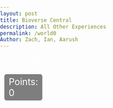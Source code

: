 ```yaml
---
layout: post
title: Bioverse Central
description: All Other Experiences 
permalink: /world0
Author: Zach, Ian, Aarush
---
```


<style>
  body {
    background-image: url('{{site.baseurl}}/images/homebackground.jpg');
    background-size: cover;
    background-repeat: no-repeat;
    background-position: center;
    color: #ffffff;
    font-family: 'Inter', sans-serif;
    margin: 0;
    padding: 0;
  }
  h1 {
    margin-top: 20px;
    font-family: 'Open Sans', sans-serif;
  }
  #loading {
    font-size: 1.2em;
  }
  canvas {
    display: block;
    margin: 20px auto;
    border: 2px solid white;
    background: #444; 
    position: relative;
  }
  #points-display {
    position: absolute;
    top: 22px; 
    left: 10px;
    font-size: 1.5em;
    color: #fff;
    background: rgba(0, 0, 0, 0.5);
    padding: 5px 10px;
    border-radius: 5px;
    z-index: 1;
  }
  #canvas-container {
    position: relative;
    display: inline-block;
  }

  #skin-modal {
    display: none;
    position: fixed;
    top: 23%; 
    left: 23%; 
    width: 55%;
    height: 65%; 
    background: #001f3f; 
    color: white;
    z-index: 1000;
    text-align: center;
    border-radius: 10px;
  }
  #skin-modal-content {
    position: relative;
    padding: 40px 20px; 
    background: #001f3f; 
    border-radius: 10px;
  }
  #skin-modal-content p {
    font-size: 2em; 
    margin-bottom: 20px;
  }
  #close-modal {
    position: absolute;
    top: 10px; 
    right: 10px; 
    background: black; 
    color: white;
    border: none;
    padding: 15px 22.5px; 
    cursor: pointer;
    border-radius: 5px; 
    font-size: 1.5em; 
  }
  #confirm-button {
  background: #d4af37;
  color: white;
  border: none;
  padding: 15px 30px; 
  cursor: pointer;
  font-size: 1.2em; 
  border-radius: 10px;
  position: relative; 
  margin: 20px auto 0; 
  display: block; 
  text-transform: uppercase; 
}
  #skin-options {
    position: relative;
    width: 70%; 
    height: 70%; 
    margin: 0 auto; 
    margin-top: 20px; 
    display: grid; 
    grid-template-columns: repeat(3, 1fr); 
    grid-template-rows: repeat(2, 1fr); 
    gap: 40px; 
    justify-content: center;
    align-items: center.
  }
  .skin-option {
    position: relative; 
    width: 180px; 
    height: 180px; 
    background: white;
    border-radius: 15px; 
    cursor: pointer;
    background-size: cover;
    background-position: center;
  }
  .skin-option .points {
    position: absolute;
    top: 5px;
    left: 5px; 
    font-size: 1.2em;
    font-weight: bold;
    color: black;
    background: rgba(255, 255, 255, 0.8);
    padding: 2px 5px;
    border-radius: 5px;
  }
  .skin-option:nth-child(1) {
    background-image: url('https://i.postimg.cc/PxDYNLjG/Default.png'); 
  }
  .skin-option:nth-child(2) {
    background-image: url('https://i.postimg.cc/C5gp0YzS/True-Gold-Melodie.png'); 
  }
  .skin-option:nth-child(3) {
    background-image: url('https://i.postimg.cc/K8wLmvh6/Dialga.png'); 
  }
  .skin-option:nth-child(4) {
    background-image: url('https://i.postimg.cc/VsKW3w58/Jett.png'); 
  }
  .skin-option:nth-child(5) {
    background-image: url('https://i.postimg.cc/VsF0hWG0/Goku.png'); 
  }
  .skin-option:nth-child(6) {
    background-image: url('https://i.postimg.cc/rygC4TLH/Boss-Bandit.png'); 
  }
  .skin-option .checkmark {
    display: none; 
    position: absolute;
    top: -20px; 
    left: -18px; 
    width: 50px;
    height: 50px;
    background: url('https://i.postimg.cc/WDxvjnPY/checkmark.png') no-repeat center center; 
    background-size: contain;
    z-index: 10;
  }
  .skin-option.selected .checkmark {
    display: block; 
  }
</style>

<div id="loading">Loading game assets...</div>
<div id="canvas-container">
<div id="points-display">Points: 0</div>
<canvas id="gameCanvas" width="960" height="720"></canvas>
</div>

<div id="skin-modal">
  <div id="skin-modal-content">
    <button id="close-modal">X</button>
    <p>Customize your outfit here!</p>
    <div id="skin-options">
      <div class="skin-option selected">
        <div class="points">Free</div>
        <div class="checkmark"></div>
      </div>
      <div class="skin-option">
        <div class="points">200</div>
        <div class="checkmark"></div>
      </div>
      <div class="skin-option">
        <div class="points">500</div>
        <div class="checkmark"></div>
      </div>
      <div class="skin-option">
        <div class="points">1000</div>
        <div class="checkmark"></div>
      </div>
      <div class="skin-option">
        <div class="points">1500</div>
        <div class="checkmark"></div>
      </div>
      <div class="skin-option">
        <div class="points">2000</div>
        <div class="checkmark"></div>
      </div>
    </div>
    <button id="confirm-button">Confirm</button>
  </div>
</div>

<script>
const canvas = document.getElementById('gameCanvas');
const ctx = canvas.getContext('2d');

const roomImage = new Image();
roomImage.src = '{{site.baseurl}}/images/worldbackground0.png';

const spriteImages = [
  'https://i.postimg.cc/PxDYNLjG/Default.png', // Default Character
  'https://i.postimg.cc/C5gp0YzS/True-Gold-Melodie.png', // Melodie
  'https://i.postimg.cc/K8wLmvh6/Dialga.png', // Dialga
  'https://i.postimg.cc/VsKW3w58/Jett.png', // Jett
  'https://i.postimg.cc/VsF0hWG0/Goku.png', // Goku
  'https://i.postimg.cc/rygC4TLH/Boss-Bandit.png'  // Boss Bandit
];

let currentSpriteIndex = 0;
const spriteImage = new Image();
spriteImage.src = spriteImages[currentSpriteIndex];

const objectImages = {
   outbreak: '{{site.baseurl}}/images/icon1.png', // left 1
   building: '{{site.baseurl}}/images/icon2.png', // left 2
   editing: '{{site.baseurl}}/images/icon3.png', // left 3
   blackjack: '{{site.baseurl}}/images/icon4.png', // left 4
   exploration: '{{site.baseurl}}/images/icon5.png', // left 5
   adventure: '{{site.baseurl}}/images/icon6.png', // left 6
   racing: '{{site.baseurl}}/images/icon7.png', // top 1
   party: '{{site.baseurl}}/images/icon8.png', // top 2
   flappy: '{{site.baseurl}}/images/icon9.png', // top 3
   pacman: '{{site.baseurl}}/images/icon10.png', // top 4
   slot: '{{site.baseurl}}/images/icon11.png', // top 5
   farming: '{{site.baseurl}}/images/icon12.png', // top 6
   battle: '{{site.baseurl}}/images/icon13.png', // top 7
   tests: '{{site.baseurl}}/images/icon14.png', // top 8
   stealth: '{{site.baseurl}}/images/icon15.png', // top 9
   strategy: '{{site.baseurl}}/images/icon16.png', // bottom 1
   survive: '{{site.baseurl}}/images/icon17.png', // bottom 2
   simulation: '{{site.baseurl}}/images/icon18.png', // bottom 3
   tennis: '{{site.baseurl}}/images/icon19.png', // bottom 4
   tower: '{{site.baseurl}}/images/icon20.png', // bottom 5
   clicker: '{{site.baseurl}}/images/icon21.png', // bottom 6
   skin: '{{site.baseurl}}/images/icon22.png', // right 1
   aboutus: '{{site.baseurl}}/images/icon23.png', // right 2
   outline: '{{site.baseurl}}/images/icon24.png', // right 3
   format: '{{site.baseurl}}/images/icon25.png', // right 4
   jump: '{{site.baseurl}}/images/icon26.png', // middle 1
   pack: '{{site.baseurl}}/images/icon27.png', // middle 2
   skirmish: '{{site.baseurl}}/images/icon28.png' // middle 3
};


const loadedObjectImages = {};
for (const game in objectImages) {
  const img = new Image();
  img.src = objectImages[game];
  loadedObjectImages[game] = img;
}

const player = {
  x: 400,
  y: 325,
  width: 75,
  height: 75,
  speed: 4
};

const keys = {};

const objects = [
  { x: 675, y: 500, width: 40, height: 40, game: 'skin' }, // right 1
  { x: 810, y: 495, width: 40, height: 40, game: 'aboutus' }, // right 2
  { x: 665, y: 670, width: 40, height: 40, game: 'outline' }, // right 3
  { x: 820, y: 660, width: 40, height: 40, game: 'format' } // right 4
  ];

const walls = [
  { x: 0, y: 0, width: 25, height: 720 }, 
  { x: 0, y: 0, width: 960, height: 25 }, 
  { x: 935, y: 0, width: 25, height: 720 }, 
  { x: 0, y: 695, width: 960, height: 25 },
];

const borderThickness = 10;
walls.push(
{ x: 0, y: 0, width: canvas.width, height: borderThickness }, // top
{ x: 0, y: canvas.height - borderThickness, width: canvas.width, height: borderThickness }, // bottom
{ x: 0, y: 0, width: borderThickness, height: canvas.height }, // left
{ x: canvas.width - borderThickness, y: 0, width: borderThickness, height: canvas.height } // right
);

const topRightBox = { x: 675, y: 500, width: 40, height: 40 }; 
const skinModal = document.getElementById('skin-modal');
const closeModal = document.getElementById('close-modal');
const confirmButton = document.getElementById('confirm-button');
let isModalOpen = false; 
let hasLeftBox = true; 

function update() {
  let nextX = player.x;
  let nextY = player.y;

  if (!isModalOpen) { 
    if (keys['w']) nextY -= player.speed;
    if (keys['s']) nextY += player.speed;
    if (keys['a']) nextX -= player.speed;
    if (keys['d']) nextX += player.speed;
  }

  const futureBox = {
    x: nextX,
    y: nextY,
    width: player.width,
    height: player.height
  };

  const hittingWall = walls.some(wall => isColliding(futureBox, wall));

  if (!hittingWall) {
    player.x = nextX;
    player.y = nextY;
  }

  
  if (isColliding(player, topRightBox)) {
    if (hasLeftBox) { 
      skinModal.style.display = 'block';
      isModalOpen = true;
      hasLeftBox = false; 
    }
  } else {
    hasLeftBox = true; 
  }

  objects.forEach(obj => {
    if (isColliding(player, obj)) {
      switch (obj.game) {
        case 'blackjack':
          window.location.href = '{{site.baseurl}}/blackjack';
          break;
        case 'building':
          window.location.href = '{{site.baseurl}}/building';
          break;
        case 'editing':
          window.location.href = '{{site.baseurl}}/editing';
          break;
        case 'exploration':
          window.location.href = '{{site.baseurl}}/exploration';
          break;
        case 'outbreak':
          window.location.href = '{{site.baseurl}}/outbreak';
          break;
        case 'aboutus':
          window.location.href = '{{site.baseurl}}/aboutus';
          break;
        case 'outline':
          window.location.href = '{{site.baseurl}}/outline';
          break;
        case 'adventure':
          window.location.href = '{{site.baseurl}}/adventure';
          break; 
        case 'pacman':
          window.location.href = '{{site.baseurl}}/pacman';
          break;
        case 'slot':
          window.location.href = '{{site.baseurl}}/slot';
          break;
        case 'farming':
          window.location.href = '{{site.baseurl}}/farming';
          break;
        case 'tennis':
          window.location.href = '{{site.baseurl}}/tennis';
          break;
        case 'tower':
          window.location.href = '{{site.baseurl}}/tower';
          break;
        case 'format':
          window.location.href = '{{site.baseurl}}/format';
          break;  
        case 'racing':
          window.location.href = '{{site.baseurl}}/racing';
          break;
        case 'party':
          window.location.href = '{{site.baseurl}}/party';
          break; 
        case 'flappy':
          window.location.href = '{{site.baseurl}}/flappy';
          break;
        case 'battle':
          window.location.href = '{{site.baseurl}}/battle';
          break;
        case 'tests':
          window.location.href = '{{site.baseurl}}/tests';
          break;
        case 'stealth':
          window.location.href = '{{site.baseurl}}/stealth';
          break;  
        case 'strategy':
          window.location.href = '{{site.baseurl}}/strategy';
          break;
        case 'survive':
          window.location.href = '{{site.baseurl}}/survive';
          break;
        case 'jump':
          window.location.href = '{{site.baseurl}}/jump';
          break;
        case 'pack':
          window.location.href = '{{site.baseurl}}/pack';
          break;
        case 'skirmish':
          window.location.href = '{{site.baseurl}}/skirmish';
          break;      
        case 'simulation':
          window.location.href = '{{site.baseurl}}/simulation';
          break;                       
        case 'clicker':
          window.location.href = '{{site.baseurl}}/clicker';
          break;
      }
    }
  });

}



function draw() {

  ctx.clearRect(0, 0, canvas.width, canvas.height);

  
  if (roomImage.complete && roomImage.naturalWidth !== 0) {
    ctx.drawImage(roomImage, 0, 0, canvas.width, canvas.height);
  } else {
    ctx.fillStyle = '#222';
    ctx.fillRect(0, 0, canvas.width, canvas.height);
  }


  ctx.drawImage(spriteImage, player.x, player.y, player.width, player.height);

  const baseWidth = 40 * 0.9; 
  const baseHeight = 40 * 0.9; 
  const scaledWidth = baseWidth * 3; 
  const scaledHeight = baseHeight * 3; 

  objects.forEach(obj => {
    let img = loadedObjectImages[obj.game];
    if (img && img.complete && img.naturalWidth !== 0) {
      let scaledWidth = 40 * 0.9 * 3; 
      let scaledHeight = 40 * 0.9 * 3;

      if (obj.game === 'blackjack') { 
        scaledWidth *= 1.3;
        scaledHeight *= 1.3;
      } else if (obj.game === 'editing') { 
        scaledWidth *= 1.1;
        scaledHeight *= 1.1;
      } else if (obj.game === 'adventure') { 
        scaledWidth *= 0.9;
        scaledHeight *= 0.9;
      } else if (obj.game === 'outline') { 
        scaledWidth *= 1.8;
        scaledHeight *= 1.8;
      } else if (obj.game === 'building') { 
        scaledWidth *= 0.7;
        scaledHeight *= 0.7;
      } else if (obj.game === 'pacman') { 
        scaledWidth *= 0.7;
        scaledHeight *= 0.7;
      } else if (obj.game === 'slot') { 
        scaledWidth *= 0.7;
        scaledHeight *= 0.7;
      } else if (obj.game === 'farming') { 
        scaledWidth *= 0.8;
        scaledHeight *= 0.8;
      } else if (obj.game === 'tennis') { 
        scaledWidth *= 0.7;
        scaledHeight *= 0.7;
      } else if (obj.game === 'format') { 
        scaledWidth *= 0.6;
        scaledHeight *= 0.6;  
      } else if (obj.game === 'racing') { 
        scaledWidth *= 0.8;
        scaledHeight *= 0.8; 
      } else if (obj.game === 'party') { 
        scaledWidth *= 0.7;
        scaledHeight *= 0.7; 
      } else if (obj.game === 'flappy') { 
        scaledWidth *= 1.2;
        scaledHeight *= 1.2;
      } else if (obj.game === 'stealth') { 
        scaledWidth *= 0.6;
        scaledHeight *= 0.6;  
      } else if (obj.game === 'battle') { 
        scaledWidth *= 0.5;
        scaledHeight *= 0.5;
      } else if (obj.game === 'strategy') { 
        scaledWidth *= 0.7;
        scaledHeight *= 0.7;    
      } else if (obj.game === 'survive') { 
        scaledWidth *= 0.7;
        scaledHeight *= 0.7;  
      } else if (obj.game === 'tests') { 
        scaledWidth *= 0.8;
        scaledHeight *= 0.8; 
      } else if (obj.game === 'jump') { 
        scaledWidth *= 0.7;
        scaledHeight *= 0.7;  
      } else if (obj.game === 'pack') { 
        scaledWidth *= 0.6;
        scaledHeight *= 0.6;
      } else if (obj.game === 'skirmish') { 
        scaledWidth *= 0.8;
        scaledHeight *= 0.8;            
      } else if (obj.game === 'simulation') { 
        scaledWidth *= 0.7;
        scaledHeight *= 0.7;       
      } else if (obj.game === 'clicker') { 
        scaledWidth *= 0.8;
        scaledHeight *= 0.8;
      }

      const offsetX = (scaledWidth - obj.width) / 2; 
      const offsetY = (scaledHeight - obj.height) / 2; 
      ctx.drawImage(img, obj.x - offsetX, obj.y - offsetY, scaledWidth, scaledHeight);
    } else {
      ctx.fillStyle = 'blue';
      ctx.fillRect(
        obj.x - (scaledWidth - obj.width) / 2,
        obj.y - (scaledHeight - obj.height) / 2,
        scaledWidth,
        scaledHeight
      ); 
    }
  });
}

function gameLoop() {
  update();
  draw();
  requestAnimationFrame(gameLoop);
}

function isColliding(a, b) {
  return (
    a.x < b.x + b.width &&
    a.x + a.width > b.x &&
    a.y < b.y + b.height &&
    a.y + a.height > b.y
  );
}

window.addEventListener('keydown', (e) => {
  keys[e.key.toLowerCase()] = true;
});

window.addEventListener('keyup', (e) => {
  keys[e.key.toLowerCase()] = false;
});


let imagesLoaded = 0;
function tryStartGame() {
  imagesLoaded++;
  if (imagesLoaded === 2) {
    const loading = document.getElementById('loading');
    if (loading) loading.style.display = 'none';
    gameLoop();
  }
}

roomImage.onload = tryStartGame;
spriteImage.onload = tryStartGame;

roomImage.onerror = () => alert('Failed to load room image');
spriteImage.onerror = () => alert('Failed to load sprite image');

closeModal.addEventListener('click', () => {
  skinOptions.forEach(opt => opt.classList.remove('selected'));
  skinOptions[confirmedSelection].classList.add('selected');
  skinModal.style.display = 'none';
  isModalOpen = false; 
});

confirmButton.addEventListener('click', () => {
  skinOptions.forEach((option, index) => {
    if (option.classList.contains('selected')) {
      confirmedSelection = index;
      currentSpriteIndex = index;
      spriteImage.src = spriteImages[currentSpriteIndex];
    }
  });
  skinModal.style.display = 'none';
  isModalOpen = false; 
});

const skinOptions = document.querySelectorAll('.skin-option');
let confirmedSelection = 0; 

skinOptions.forEach((option, index) => {
  option.addEventListener('click', () => {
    skinOptions.forEach(opt => opt.classList.remove('selected'));
    option.classList.add('selected');
  });

  if (index === 0) {
    option.classList.add('selected');
  }
});
</script>
<script type="module">
import { pythonURI, fetchOptions } from '{{ site.baseurl }}/assets/js/api/config.js';
async function fetchPoints() {
  try {
    const response = await fetch(`${pythonURI}/api/points`, {
      ...fetchOptions,
      method: 'GET',
    });

    if (response.ok) {
      const data = await response.json();
      if (data.total_points !== undefined) {
        document.getElementById('points-display').textContent = `Points: ${data.total_points}`;
      } else {
        document.getElementById('points-display').textContent = 'Points: 0'; 
      }
    } else {
      const error = await response.json();
      document.getElementById('points-display').textContent = `Points: ${error.message || 'Error fetching points'}`;
    }
  } catch (err) {
    document.getElementById('points-display').textContent = 'Points: Failed to fetch points';
  }
}

fetchPoints();
</script>